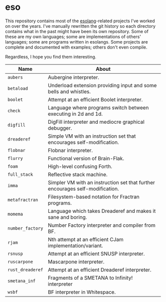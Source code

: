 # eso

This repository contains most of the [esolang](https://en.wikipedia.org/wiki/Esoteric_programming_language)-related projects I've worked on over the years. I've manually rewritten the git history so each directory contains what in the past might have been its own repository. Some of these are my own languages; some are implementations of others' languages; some are programs written in esolangs. Some projects are complete and documented with examples; others don't even compile.

Regardless, I hope you find them interesting.

| Name     | About
| -------- | -----------------------
| `aubers`         | Aubergine interpreter.
| `betaload`       | Underload extension providing input and some bells and whistles.
| `boolet`         | Attempt at an efficient Boolet interpreter.
| `check`          | Language where programs switch between executing in 2d and 1d.
| `digfill`        | DigFill interpreter and mediocre graphical debugger.
| `dreaderef`      | Simple VM with an instruction set that encourages self-modification.
| `flobnar`        | Flobnar interpreter.
| `flurry`         | Functional version of Brain-Flak.
| `foam`           | High-level confusing Forth.
| `full_stack`     | Reflective stack machine.
| `imma`           | Simpler VM with an instruction set that further encourages self-modification.
| `metafractran`   | Filesystem-based notation for Fractran programs.
| `momema`         | Language which takes Dreaderef and makes it sane and boring.
| `number_factory` | Number Factory interpreter and compiler from BF.
| `rjam`           | Nth attempt at an efficient CJam implementation/variant.
| `rsnusp`         | Attempt at an efficient SNUSP interpreter.
| `ruscarpone`     | Mascarpone interpreter.
| `rust_dreaderef` | Attempt at an efficient Dreaderef interpreter.
| `smetana_inf`    | Fragments of a SMETANA to Infinity! interpreter
| `wsbf`           | BF interpreter in Whitespace.
